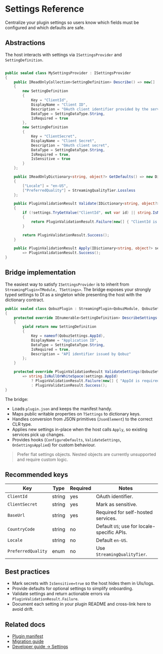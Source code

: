 # Settings Reference

Centralize your plugin settings so users know which fields must be configured and which defaults are safe.

## Abstractions
The host interacts with settings via `ISettingsProvider` and `SettingDefinition`.

```csharp

public sealed class MySettingsProvider : ISettingsProvider
{
    public IReadOnlyCollection<SettingDefinition> Describe() => new[]
    {
        new SettingDefinition
        {
            Key = "ClientId",
            DisplayName = "Client ID",
            Description = "OAuth client identifier provided by the service",
            DataType = SettingDataType.String,
            IsRequired = true
        },
        new SettingDefinition
        {
            Key = "ClientSecret",
            DisplayName = "Client Secret",
            Description = "OAuth client secret",
            DataType = SettingDataType.String,
            IsRequired = true,
            IsSensitive = true
        }
    };

    public IReadOnlyDictionary<string, object?> GetDefaults() => new Dictionary<string, object?>
    {
        ["Locale"] = "en-US",
        ["PreferredQuality"] = StreamingQualityTier.Lossless
    };

    public PluginValidationResult Validate(IDictionary<string, object?> settings)
    {
        if (!settings.TryGetValue("ClientId", out var id) || string.IsNullOrWhiteSpace(id as string))
        {
            return PluginValidationResult.Failure(new[] { "ClientId is required" });
        }

        return PluginValidationResult.Success();
    }

    public PluginValidationResult Apply(IDictionary<string, object?> settings)
        => PluginValidationResult.Success();
}

```

## Bridge implementation

The easiest way to satisfy `ISettingsProvider` is to inherit from `StreamingPlugin<TModule, TSettings>`. The bridge exposes your strongly typed settings to DI as a singleton while presenting the host with the dictionary contract.

```csharp
public sealed class QobuzPlugin : StreamingPlugin<QobuzModule, QobuzSettings>
{
    protected override IEnumerable<SettingDefinition> DescribeSettings()
    {
        yield return new SettingDefinition
        {
            Key = nameof(QobuzSettings.AppId),
            DisplayName = "Application ID",
            DataType = SettingDataType.String,
            IsRequired = true,
            Description = "API identifier issued by Qobuz"
        };
    }

    protected override PluginValidationResult ValidateSettings(QobuzSettings settings)
        => string.IsNullOrWhiteSpace(settings.AppId)
            ? PluginValidationResult.Failure(new[] { "AppId is required." })
            : PluginValidationResult.Success();
}
```

The bridge:

- Loads `plugin.json` and keeps the manifest handy.
- Maps public writable properties on `TSettings` to dictionary keys.
- Handles conversion from JSON primitives (`JsonElement`) to the correct CLR type.
- Applies new settings in-place when the host calls `Apply`, so existing services pick up changes.
- Provides hooks (`ConfigureDefaults`, `ValidateSettings`, `OnSettingsApplied`) for custom behaviour.

> Prefer flat settings objects. Nested objects are currently unsupported and require custom logic.

## Recommended keys

| Key | Type | Required | Notes |
|-----|------|----------|-------|
| `ClientId` | string | yes | OAuth identifier. |
| `ClientSecret` | string | yes | Mark as sensitive. |
| `BaseUrl` | string | yes | Required for self-hosted services. |
| `CountryCode` | string | no | Default `US`; use for locale-specific APIs. |
| `Locale` | string | no | Default `en-US`. |
| `PreferredQuality` | enum | no | Use `StreamingQualityTier`. |

## Best practices

- Mark secrets with `IsSensitive=true` so the host hides them in UIs/logs.
- Provide defaults for optional settings to simplify onboarding.
- Validate settings and return actionable errors via `PluginValidationResult.Failure`.
- Document each setting in your plugin README and cross-link here to avoid drift.

## Related docs

- [Plugin manifest](MANIFEST.md)
- [Migration guide](../migration/FROM_LEGACY.md)
- [Developer guide → Settings](../dev-guide/DEVELOPER_GUIDE.md#settings)


